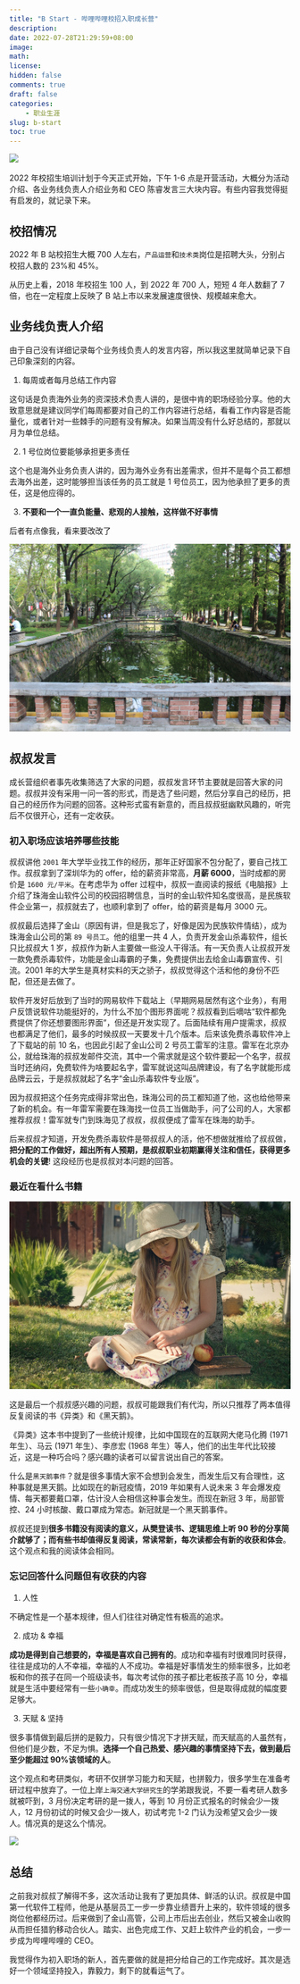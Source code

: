 ```yaml
---
title: "B Start - 哔哩哔哩校招入职成长营"
description:
date: 2022-07-28T21:29:59+08:00
image:
math:
license:
hidden: false
comments: true
draft: false
categories:
    - 职业生涯
slug: b-start
toc: true
---
```


![](images/2021/job-00.jpg)

2022 年校招生培训计划于今天正式开始，下午 1-6 点是开营活动，大概分为活动介绍、各业务线负责人介绍业务和 CEO 陈睿发言三大块内容。有些内容我觉得挺有启发的，就记录下来。

<!--more-->

## 校招情况
2022 年 B 站校招生大概 700 人左右，`产品运营`和`技术类`岗位是招聘大头，分别占校招人数的 23%和 45%。

从历史上看，2018 年校招生 100 人，到 2022 年 700 人，短短 4 年人数翻了 7 倍，也在一定程度上反映了 B 站上市以来发展速度很快、规模越来愈大。

## 业务线负责人介绍
由于自己没有详细记录每个业务线负责人的发言内容，所以我这里就简单记录下自己印象深刻的内容。

1. 每周或者每月总结工作内容

这句话是负责海外业务的资深技术负责人讲的，是很中肯的职场经验分享。他的大致意思就是建议同学们每周都要对自己的工作内容进行总结，看看工作内容是否能量化，或者针对一些棘手的问题有没有解决。如果当周没有什么好总结的，那就以月为单位总结。

2. 1 号位岗位要能够承担更多责任

这个也是海外业务负责人讲的，因为海外业务有出差需求，但并不是每个员工都想去海外出差，这时能够担当该任务的员工就是 1 号位员工，因为他承担了更多的责任，这是他应得的。

3. **不要和一个一直负能量、悲观的人接触，这样做不好事情**

后者有点像我，看来要改改了

![](https://github.com/adolphlwq/osshub/blob/master/oss/blog/2019/09/tongji_02.jpg?raw=true)

## 叔叔发言
成长营组织者事先收集筛选了大家的问题，叔叔发言环节主要就是回答大家的问题。叔叔并没有采用一问一答的形式，而是选了些问题，然后分享自己的经历，把自己的经历作为问题的回答。这种形式蛮有新意的，而且叔叔挺幽默风趣的，听完后不仅很开心，还有一定收获。

### 初入职场应该培养哪些技能
叔叔讲他 `2001` 年大学毕业找工作的经历，那年正好国家不包分配了，要自己找工作。叔叔拿到了深圳华为的 offer，给的薪资非常高，**月薪 6000**，当时成都的房价是 `1600 元/平米`。在考虑华为 offer 过程中，叔叔一直阅读的报纸《电脑报》上介绍了珠海金山软件公司的校园招聘信息，当时的金山软件知名度很高，是民族软件企业第一，叔叔就去了，也顺利拿到了 offer，给的薪资是每月 3000 元。

叔叔最后选择了金山（原因有讲，但是我忘了，好像是因为民族软件情结），成为珠海金山公司的第 `89 号员工`。他的组里一共 4 人，负责开发金山杀毒软件，组长只比叔叔大 1 岁，叔叔作为新人主要做一些没人干得活。有一天负责人让叔叔开发一款免费杀毒软件，功能是金山毒霸的子集，免费提供出去给金山毒霸宣传、引流。2001 年的大学生是真材实料的天之骄子，叔叔觉得这个活和他的身份不匹配，但还是去做了。

软件开发好后放到了当时的网易软件下载站上（早期网易居然有这个业务），有用户反馈说软件功能挺好的，为什么不加个图形界面呢？叔叔看到后嘀咕“软件都免费提供了你还想要图形界面”，但还是开发实现了。后面陆续有用户提需求，叔叔也都满足了他们，最多的时候叔叔一天要发十几个版本。后来该免费杀毒软件冲上了下载站的前 10 名，也因此引起了金山公司 2 号员工雷军的注意。雷军在北京办公，就给珠海的叔叔发邮件交流，其中一个需求就是这个软件要起一个名字，叔叔当时还纳闷，免费软件为啥要起名字，雷军就说这叫品牌建设，有了名字就能形成品牌云云，于是叔叔就起了名字“金山杀毒软件专业版”。

因为叔叔把这个任务完成得非常出色，珠海公司的员工都知道了他，这也给他带来了新的机会。有一年雷军需要在珠海找一位员工当做助手，问了公司的人，大家都推荐叔叔！雷军就专门到珠海见了叔叔，叔叔便成了雷军在珠海的助手。

后来叔叔才知道，开发免费杀毒软件是带叔叔人的活，他不想做就推给了叔叔做，**把分配的工作做好，超出所有人预期，是叔叔职业初期赢得关注和信任，获得更多机会的关键**! 这段经历也是叔叔对本问题的回答。

### 最近在看什么书籍
![](https://github.com/adolphlwq/osshub/blob/master/oss/banner/girl-reading.jpg?raw=true)

这是最后一个叔叔感兴趣的问题，叔叔可能跟我们有代沟，所以只推荐了两本值得反复阅读的书《异类》和《黑天鹅》。

《异类》这本书中提到了一些统计规律，比如中国现在的互联网大佬马化腾 (1971 年生）、马云 (1971 年生）、李彦宏 (1968 年生）等人，他们的出生年代比较接近，这是一种巧合吗？感兴趣的读者可以留言说出自己的答案。

什么是`黑天鹅事件`？就是很多事情大家不会想到会发生，而发生后又有合理性，这种事就是黑天鹅。比如现在的新冠疫情，2019 年如果有人说未来 3 年会爆发疫情、每天都要戴口罩，估计没人会相信这种事会发生。而现在新冠 3 年，局部管控、24 小时核酸、戴口罩成为常态。新冠就是一个黑天鹅事件。

叔叔还提到**很多书籍没有阅读的意义，从樊登读书、逻辑思维上听 90 秒的分享简介就够了；而有些书却值得反复阅读，常读常新，每次读都会有新的收获和体会**。这个观点和我的阅读体会相同。

### 忘记回答什么问题但有收获的内容
1. 人性

不确定性是一个基本规律，但人们往往对确定性有极高的追求。

2. 成功 & 幸福

**成功是得到自己想要的，幸福是喜欢自己拥有的**。成功和幸福有时很难同时获得，往往是成功的人不幸福，幸福的人不成功。幸福是好事情发生的频率很多，比如老板和你的孩子在同一个班级读书，每次考试你的孩子都比老板孩子高 10 分，幸福就是生活中要经常有一些`小确幸`。而成功发生的频率很低，但是取得成就的幅度要足够大。

3. 天赋 & 坚持

很多事情做到最后拼的是毅力，只有很少情况下才拼天赋，而天赋高的人虽然有，但他们是少数，不足为惧。**选择一个自己热爱、感兴趣的事情坚持下去，做到最后至少能超过 90%该领域的人**。

这个观点和考研类似，考研不仅拼学习能力和天赋，也拼毅力，很多学生在准备考研过程中放弃了。一位上岸`上海交通大学研究生`的学弟跟我说，不要一看考研人数多就被吓到，3 月份决定考研的是一拨人，等到 10 月份正式报名的时候会少一拨人，12 月份初试的时候又会少一拨人，初试考完 1-2 门认为没希望又会少一拨人。情况真的是这么个情况。

![](images/2021/running.jpg)

## 总结
之前我对叔叔了解得不多，这次活动让我有了更加具体、鲜活的认识。叔叔是中国第一代软件工程师，他是从基层员工一步一步靠业绩晋升上来的，软件领域的很多岗位他都经历过。后来做到了金山高管，公司上市后出去创业，然后又被金山收购从而担任猎豹移动合伙人。踏实、出色完成工作、又赶上软件产业的机会，一步一步成为哔哩哔哩的 CEO。

我觉得作为初入职场的新人，首先要做的就是把分给自己的工作完成好。其次是选好一个领域坚持投入，靠毅力，剩下的就看运气了。
